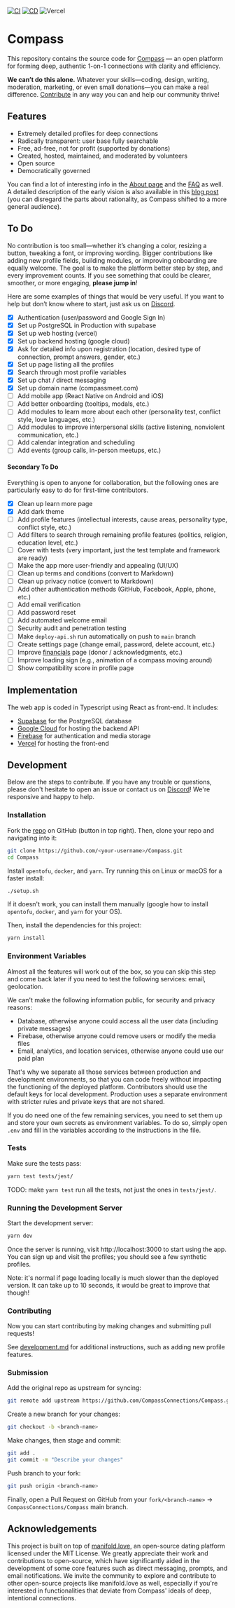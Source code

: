 
[![CI](https://github.com/CompassConnections/Compass/actions/workflows/ci.yml/badge.svg)](https://github.com/CompassConnections/Compass/actions/workflows/ci.yml)
[![CD](https://github.com/CompassConnections/Compass/actions/workflows/cd.yml/badge.svg)](https://github.com/CompassConnections/Compass/actions/workflows/cd.yml)
![Vercel](https://deploy-badge.vercel.app/vercel/bayesbond)

# Compass

This repository contains the source code for [Compass](https://compassmeet.com) — an open platform for forming deep, authentic 1-on-1 connections with clarity and efficiency.

**We can’t do this alone.** Whatever your skills—coding, design, writing, moderation, marketing, or even small donations—you can make a real difference. [Contribute](https://www.compassmeet.com/support) in any way you can and help our community thrive!

## Features

- Extremely detailed profiles for deep connections
- Radically transparent: user base fully searchable
- Free, ad-free, not for profit (supported by donations)
- Created, hosted, maintained, and moderated by volunteers
- Open source
- Democratically governed

You can find a lot of interesting info in the [About page](https://www.compassmeet.com/about) and the [FAQ](https://www.compassmeet.com/faq) as well.
A detailed description of the early vision is also available in this [blog post](https://martinbraquet.com/meeting-rational) (you can disregard the parts about rationality, as Compass shifted to a more general audience).

## To Do

No contribution is too small—whether it’s changing a color, resizing a button, tweaking a font, or improving wording. Bigger contributions like adding new profile fields, building modules, or improving onboarding are equally welcome. The goal is to make the platform better step by step, and every improvement counts. If you see something that could be clearer, smoother, or more engaging, **please jump in**!

Here are some examples of things that would be very useful. If you want to help but don’t know where to start, just ask us on [Discord](https://discord.gg/8Vd7jzqjun).

- [x] Authentication (user/password and Google Sign In)
- [x] Set up PostgreSQL in Production with supabase
- [x] Set up web hosting (vercel)
- [x] Set up backend hosting (google cloud)
- [x] Ask for detailed info upon registration (location, desired type of connection, prompt answers, gender, etc.)
- [x] Set up page listing all the profiles
- [x] Search through most profile variables
- [x] Set up chat / direct messaging
- [x] Set up domain name (compassmeet.com)
- [ ] Add mobile app (React Native on Android and iOS)
- [ ] Add better onboarding (tooltips, modals, etc.)
- [ ] Add modules to learn more about each other (personality test, conflict style, love languages, etc.)
- [ ] Add modules to improve interpersonal skills (active listening, nonviolent communication, etc.)
- [ ] Add calendar integration and scheduling
- [ ] Add events (group calls, in-person meetups, etc.)

#### Secondary To Do

Everything is open to anyone for collaboration, but the following ones are particularly easy to do for first-time contributors.

- [x] Clean up learn more page
- [x] Add dark theme
- [ ] Add profile features (intellectual interests, cause areas, personality type, conflict style, etc.)
- [ ] Add filters to search through remaining profile features (politics, religion, education level, etc.)
- [ ] Cover with tests (very important, just the test template and framework are ready)
- [ ] Make the app more user-friendly and appealing (UI/UX)
- [ ] Clean up terms and conditions (convert to Markdown)
- [ ] Clean up privacy notice (convert to Markdown)
- [ ] Add other authentication methods (GitHub, Facebook, Apple, phone, etc.)
- [ ] Add email verification
- [ ] Add password reset
- [ ] Add automated welcome email
- [ ] Security audit and penetration testing
- [ ] Make `deploy-api.sh` run automatically on push to `main` branch
- [ ] Create settings page (change email, password, delete account, etc.)
- [ ] Improve [financials](web/public/md/financials.md) page (donor / acknowledgments, etc.)
- [ ] Improve loading sign (e.g., animation of a compass moving around)
- [ ] Show compatibility score in profile page

## Implementation

The web app is coded in Typescript using React as front-end. It includes:

- [Supabase](https://supabase.com/) for the PostgreSQL database
- [Google Cloud](https://console.cloud.google.com) for hosting the backend API
- [Firebase](https://firebase.google.com/) for authentication and media storage
- [Vercel](https://vercel.com/) for hosting the front-end

## Development

Below are the steps to contribute. If you have any trouble or questions, please don't hesitate to open an issue or contact us on [Discord](https://discord.gg/8Vd7jzqjun)! We're responsive and happy to help.

### Installation

Fork the [repo](https://github.com/CompassConnections/Compass) on GitHub (button in top right). Then, clone your repo and navigating into it:
```bash
git clone https://github.com/<your-username>/Compass.git
cd Compass
```

Install `opentofu`, `docker`, and `yarn`. Try running this on Linux or macOS for a faster install:
```bash
./setup.sh
```
If it doesn't work, you can install them manually (google how to install `opentofu`, `docker`, and `yarn` for your OS).

Then, install the dependencies for this project:
```bash
yarn install
```

### Environment Variables

Almost all the features will work out of the box, so you can skip this step and come back later if you need to test the following services: email, geolocation.

We can't make the following information public, for security and privacy reasons:
- Database, otherwise anyone could access all the user data (including private messages)
- Firebase, otherwise anyone could remove users or modify the media files
- Email, analytics, and location services, otherwise anyone could use our paid plan

That's why we separate all those services between production and development environments, so that you can code freely without impacting the functioning of the deployed platform.
Contributors should use the default keys for local development. Production uses a separate environment with stricter rules and private keys that are not shared.

If you do need one of the few remaining services, you need to set them up and store your own secrets as environment variables. To do so, simply open `.env` and fill in the variables according to the instructions in the file.

### Tests

Make sure the tests pass:
```bash
yarn test tests/jest/
```
TODO: make `yarn test` run all the tests, not just the ones in `tests/jest/`.

### Running the Development Server

Start the development server:
```bash
yarn dev
```

Once the server is running, visit http://localhost:3000 to start using the app. You can sign up and visit the profiles; you should see a few synthetic profiles.

Note: it's normal if page loading locally is much slower than the deployed version. It can take up to 10 seconds, it would be great to improve that though!

### Contributing

Now you can start contributing by making changes and submitting pull requests!

See [development.md](docs/development.md) for additional instructions, such as adding new profile features.

### Submission

Add the original repo as upstream for syncing:
```bash
git remote add upstream https://github.com/CompassConnections/Compass.git
```

Create a new branch for your changes:
```bash
git checkout -b <branch-name>
```

Make changes, then stage and commit:
```bash
git add .
git commit -m "Describe your changes"
```

Push branch to your fork:
```bash
git push origin <branch-name>
```

Finally, open a Pull Request on GitHub from your `fork/<branch-name>` → `CompassConnections/Compass` main branch.

## Acknowledgements
This project is built on top of [manifold.love](https://github.com/sipec/polylove), an open-source dating platform licensed under the MIT License. We greatly appreciate their work and contributions to open-source, which have significantly aided in the development of some core features such as direct messaging, prompts, and email notifications. We invite the community to explore and contribute to other open-source projects like manifold.love as well, especially if you're interested in functionalities that deviate from Compass' ideals of deep, intentional connections.